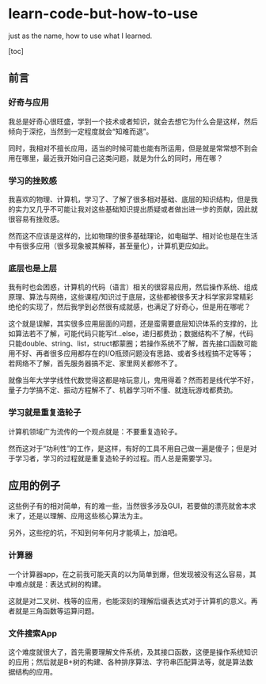 # learn-code-but-how-to-use
just as the name, how to use what I learned.

[toc]

## 前言

### 好奇与应用

我总是好奇心很旺盛，学到一个技术或者知识，就会去想它为什么会是这样，然后倾向于深挖，当然到一定程度就会“知难而退”。

同时，我相对不擅长应用，适当的时候可能也能有所运用，但是就是常常想不到会用在哪里，最近我开始问自己这类问题，就是为什么的同时，用在哪？



### 学习的挫败感

我喜欢的物理、计算机，学习了、了解了很多相对基础、底层的知识结构，但是我的实力又几乎不可能让我对这些基础知识提出质疑或者做出进一步的贡献，因此就很容易有挫败感。

然而这不应该是这样的，比如物理的很多基础理论，如电磁学、相对论也是在生活中有很多应用（很多现象被其解释，甚至量化），计算机更应如此。



### 底层也是上层

我有时也会困惑，计算机的代码（语言）相关的很容易应用，然后操作系统、组成原理、算法与网络，这些课程/知识过于底层，这些都被很多天才科学家非常精彩绝伦的实现了，然后我学到必然很有成就感，也满足了好奇心，但是用在哪呢？

这个就是误解，其实很多应用层面的问题，还是蛮需要底层知识体系的支撑的，比如算法若不了解，可能代码只能写if...else，递归都费劲；数据结构不了解，代码只能double、string、list，struct都蒙圈；若操作系统不了解，首先接口函数可能用不好、再者很多应用都存在的I/O瓶颈问题没有思路、或者多线程搞不定等等；若网络不了解，首先服务器搞不定、家里网关都修不了。

就像当年大学学线性代数觉得这都是啥玩意儿，鬼用得着？然而若是线代学不好，量子力学搞不定、振动方程解不了、机器学习听不懂、就连玩游戏都费劲。



### 学习就是重复造轮子

计算机领域广为流传的一个观点就是：不要重复造轮子。

然而这对于“功利性”的工作，是这样，有好的工具不用自己做一遍是傻子；但是对于学习者，学习的过程就是重复造轮子的过程。而人总是需要学习。





## 应用的例子

这些例子有的相对简单，有的难一些，当然很多涉及GUI，若要做的漂亮就舍本求末了，还是以理解、应用这些核心算法为主。

另外，这些挖的坑，不知到何年何月才能填上，加油吧。



### 计算器

一个计算器app，在之前我可能天真的以为简单到爆，但发现被没有这么容易，其中难点就是：表达式树的构建。

这就是对二叉树、栈等的应用，也能深刻的理解后缀表达式对于计算机的意义。再者就是三角函数等运算问题。



### 文件搜索App

这个难度就很大了，首先需要理解文件系统，及其接口函数，这便是操作系统知识的应用；然后就是B+树的构建、各种排序算法、字符串匹配算法等，就是算法数据结构的应用。





